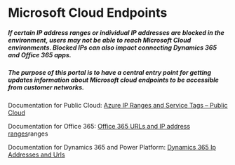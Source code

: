 # Microsoft Cloud Endpoints 
##### If certain IP address ranges or individual IP addresses are blocked in the environment, users may not be able to reach Microsoft Cloud environments. Blocked IPs can also impact connecting Dynamics 365 and Office 365 apps.</p>
##### The purpose of this portal is to have a central entry point for getting updates information about Microsoft cloud endpoints to be accessible from customer networks.</p>

Documentation for Public Cloud:
[Azure IP Ranges and Service Tags – Public Cloud](https://www.microsoft.com/en-us/download/details.aspx?id=56519)

Documentation for Office 365:
[Office 365 URLs and IP address ranges](https://docs.microsoft.com/en-us/microsoft-365/enterprise/urls-and-ip-address-ranges?view=o365-worldwide)ranges</a>

Documentation for Dynamics 365 and Power Platform:
[Dynamics 365 Ip Addresses and Urls](https://docs.microsoft.com/en-us/power-platform/admin/online-requirements#ip-addresses-and-urls) 

